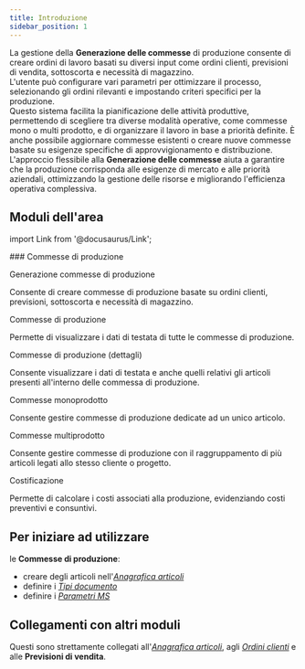 ```yaml
---
title: Introduzione
sidebar_position: 1
---
```


La gestione della **Generazione delle commesse** di produzione consente di creare ordini di lavoro basati su diversi input come ordini clienti, previsioni di vendita, sottoscorta e necessità di magazzino.    
L'utente può configurare vari parametri per ottimizzare il processo, selezionando gli ordini rilevanti e impostando criteri specifici per la produzione.         
Questo sistema facilita la pianificazione delle attività produttive, permettendo di scegliere tra diverse modalità operative, come commesse mono o multi prodotto, e di organizzare il lavoro in base a priorità definite. È anche possibile aggiornare commesse esistenti o creare nuove commesse basate su esigenze specifiche di approvvigionamento e distribuzione.        
L'approccio flessibile alla **Generazione delle commesse** aiuta a garantire che la produzione corrisponda alle esigenze di mercato e alle priorità aziendali, ottimizzando la gestione delle risorse e migliorando l'efficienza operativa complessiva.

## Moduli dell'area 

import Link from '@docusaurus/Link';

<div className="cardContainer">
    <div className="card">
###     Commesse di produzione
        <p><Link to="/docs/planning/mps-master-production-scheduling/job-order-creation" className="bold-link">Generazione commesse di produzione</Link></p>
        <p>Consente di creare commesse di produzione basate su ordini clienti, previsioni, sottoscorta e necessità di magazzino.</p>
        <p><Link to="/docs/planning/mps-master-production-scheduling/production-job-orders/job-orders" className="bold-link">Commesse di produzione</Link></p>
        <p>Permette di visualizzare i dati di testata di tutte le commesse di produzione.</p>
        <p><Link to="/docs/planning/mps-master-production-scheduling/production-job-orders/job-orders-detail" className="bold-link">Commesse di produzione (dettagli)</Link></p>
        <p>Consente visualizzare i dati di testata e anche quelli relativi gli articoli presenti all'interno delle commessa di produzione.</p>
        <p><Link to="/docs/planning/mps-master-production-scheduling/production-job-orders/new-monoproduct-job-order" className="bold-link">Commesse monoprodotto</Link></p>
        <p>Consente gestire commesse di produzione dedicate ad un unico articolo.</p>
        <p><Link to="/docs/planning/mps-master-production-scheduling/production-job-orders/new-multiproduct-job-order" className="bold-link">Commesse multiprodotto</Link></p>
        <p>Consente gestire commesse di produzione con il raggruppamento di più articoli legati allo stesso cliente o progetto.</p>
        <p><Link to="/docs/planning/mps-master-production-scheduling/production-job-orders/valorization" className="bold-link">Costificazione</Link></p>
        <p>Permette di calcolare i costi associati alla produzione, evidenziando costi preventivi e consuntivi. </p>
    </div>
</div> 

## Per iniziare ad utilizzare   

le **Commesse di produzione**:
- creare degli articoli nell'[*Anagrafica articoli*](/docs/erp-home/registers/items/create-new-items) 
- definire i [*Tipi documento*](/docs/configurations/tables/production/documents-types/)  
- definire i [*Parametri MS*](/docs/configurations/parameters/production/mps-parameters/)   

## Collegamenti con altri moduli 
Questi sono strettamente collegati all'[*Anagrafica articoli*](/docs/erp-home/registers/items/create-new-items), agli [*Ordini clienti*](/docs/sales/sales-orders/settings) e alle **Previsioni di vendita**.


